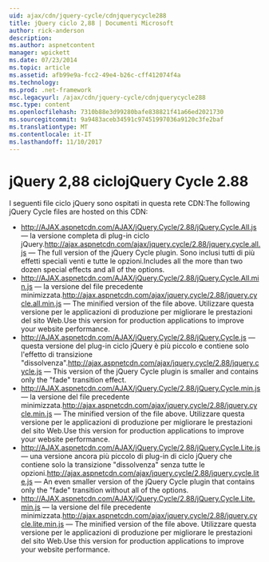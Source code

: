```yaml
---
uid: ajax/cdn/jquery-cycle/cdnjquerycycle288
title: jQuery ciclo 2,88 | Documenti Microsoft
author: rick-anderson
description: 
ms.author: aspnetcontent
manager: wpickett
ms.date: 07/23/2014
ms.topic: article
ms.assetid: afb99e9a-fcc2-49e4-b26c-cff412074f4a
ms.technology: 
ms.prod: .net-framework
msc.legacyurl: /ajax/cdn/jquery-cycle/cdnjquerycycle288
msc.type: content
ms.openlocfilehash: 7310b88e3d99280bafe838821f41a66ed2021730
ms.sourcegitcommit: 9a9483aceb34591c97451997036a9120c3fe2baf
ms.translationtype: MT
ms.contentlocale: it-IT
ms.lasthandoff: 11/10/2017
---
```

<a name="jquery-cycle-288"></a><span data-ttu-id="b5971-102">jQuery 2,88 ciclo</span><span class="sxs-lookup"><span data-stu-id="b5971-102">jQuery Cycle 2.88</span></span>
====================
<span data-ttu-id="b5971-103">I seguenti file ciclo jQuery sono ospitati in questa rete CDN:</span><span class="sxs-lookup"><span data-stu-id="b5971-103">The following jQuery Cycle files are hosted on this CDN:</span></span>

- <span data-ttu-id="b5971-104">http://AJAX.aspnetcdn.com/AJAX/jQuery.Cycle/2.88/jQuery.Cycle.All.js &mdash; la versione completa di plug-in ciclo jQuery.</span><span class="sxs-lookup"><span data-stu-id="b5971-104">http://ajax.aspnetcdn.com/ajax/jquery.cycle/2.88/jquery.cycle.all.js &mdash; The full version of the jQuery Cycle plugin.</span></span> <span data-ttu-id="b5971-105">Sono inclusi tutti di più effetti speciali venti e tutte le opzioni.</span><span class="sxs-lookup"><span data-stu-id="b5971-105">Includes all the more than two dozen special effects and all of the options.</span></span>
- <span data-ttu-id="b5971-106">http://AJAX.aspnetcdn.com/AJAX/jQuery.Cycle/2.88/jQuery.Cycle.All.min.js &mdash; la versione del file precedente minimizzata.</span><span class="sxs-lookup"><span data-stu-id="b5971-106">http://ajax.aspnetcdn.com/ajax/jquery.cycle/2.88/jquery.cycle.all.min.js &mdash; The minified version of the file above.</span></span> <span data-ttu-id="b5971-107">Utilizzare questa versione per le applicazioni di produzione per migliorare le prestazioni del sito Web.</span><span class="sxs-lookup"><span data-stu-id="b5971-107">Use this version for production applications to improve your website performance.</span></span>
- <span data-ttu-id="b5971-108">http://AJAX.aspnetcdn.com/AJAX/jQuery.Cycle/2.88/jQuery.Cycle.js &mdash; questa versione del plug-in ciclo jQuery è più piccolo e contiene solo l'effetto di transizione "dissolvenza".</span><span class="sxs-lookup"><span data-stu-id="b5971-108">http://ajax.aspnetcdn.com/ajax/jquery.cycle/2.88/jquery.cycle.js &mdash; This version of the jQuery Cycle plugin is smaller and contains only the "fade" transition effect.</span></span>
- <span data-ttu-id="b5971-109">http://AJAX.aspnetcdn.com/AJAX/jQuery.Cycle/2.88/jQuery.Cycle.min.js &mdash; la versione del file precedente minimizzata.</span><span class="sxs-lookup"><span data-stu-id="b5971-109">http://ajax.aspnetcdn.com/ajax/jquery.cycle/2.88/jquery.cycle.min.js &mdash; The minified version of the file above.</span></span> <span data-ttu-id="b5971-110">Utilizzare questa versione per le applicazioni di produzione per migliorare le prestazioni del sito Web.</span><span class="sxs-lookup"><span data-stu-id="b5971-110">Use this version for production applications to improve your website performance.</span></span>
- <span data-ttu-id="b5971-111">http://AJAX.aspnetcdn.com/AJAX/jQuery.Cycle/2.88/jQuery.Cycle.Lite.js &mdash; una versione ancora più piccolo di plug-in di ciclo jQuery che contiene solo la transizione "dissolvenza" senza tutte le opzioni.</span><span class="sxs-lookup"><span data-stu-id="b5971-111">http://ajax.aspnetcdn.com/ajax/jquery.cycle/2.88/jquery.cycle.lite.js &mdash; An even smaller version of the jQuery Cycle plugin that contains only the "fade" transition without all of the options.</span></span>
- <span data-ttu-id="b5971-112">http://AJAX.aspnetcdn.com/AJAX/jQuery.Cycle/2.88/jQuery.Cycle.Lite.min.js &mdash; la versione del file precedente minimizzata.</span><span class="sxs-lookup"><span data-stu-id="b5971-112">http://ajax.aspnetcdn.com/ajax/jquery.cycle/2.88/jquery.cycle.lite.min.js &mdash; The minified version of the file above.</span></span> <span data-ttu-id="b5971-113">Utilizzare questa versione per le applicazioni di produzione per migliorare le prestazioni del sito Web.</span><span class="sxs-lookup"><span data-stu-id="b5971-113">Use this version for production applications to improve your website performance.</span></span>
